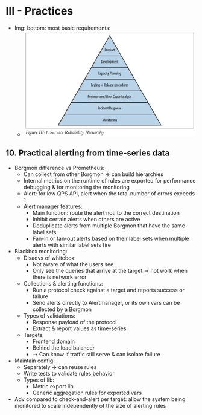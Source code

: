 # III - Practices
- Img: bottom: most basic requirements:
  - <img src="./resources/iii-1.png" width="600"/>

## 10. Practical alerting from time-series data
- Borgmon difference vs Prometheus:
  - Can collect from other Borgmon -> can build hierarchies
  - Internal metrics on the runtime of rules are exported for performance debugging & for monitoring the monitoring
  - Alert: for low QPS API, alert when the total number of errors exceeds 1
  - Alert manager features:
    - Main function: route the alert noti to the correct destination
    - Inhibit certain alerts when others are active
    - Deduplicate alerts from multiple Borgmon that have the same label sets
    - Fan-in or fan-out alerts based on their label sets when multiple alerts with similar label sets fire
- Blackbox monitoring:
  - Disadvs of whitebox:
    - Not aware of what the users see
    - Only see the queries that arrive at the target -> not work when there is network error
  - Collections & alerting functions:
    - Run a protocol check against a target and reports success or failure
    - Send alerts directly to Alertmanager, or its own vars can be collected by a Borgmon
  - Types of validations:
    - Response payload of the protocol
    - Extract & report values as time-series
  - Targets:
    - Frontend domain
    - Behind the load balancer
    - -> Can know if traffic still serve & can isolate failure
- Maintain config:
  - Separately -> can reuse rules
  - Write tests to validate rules behavior
  - Types of lib:
    - Metric export lib
    - Generic aggregation rules for exported vars
- Adv compared to check-and-alert per target:
allow the system being monitored to scale independently of the size of alerting rules